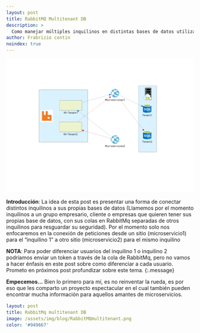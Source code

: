 ```yaml
---
layout: post
title: RabbitMQ Multitenant DB
description: >
  Como manejar múltiples inquilinos en distintas bases de datos utilizando Virtual Host de RabbitMq.
author: Frabrizio contin
noindex: true
---
```


![Screenshot](/assets/img/RabbitMQmultitenant.png)


**Introducción**:
La idea de esta post es presentar una forma de conectar distintos inquilinos a sus propias bases de datos (Llamemos por el momento inquilinos a un grupo empresario, cliente o empresas que quieren tener sus propias base de datos, con sus colas en RabbitMq separadas de otros inquilinos para resguardar su seguridad).
Por el momento solo nos enfocaremos en la conexión de peticiones desde un sitio (microservicio1) para el “inquilino 1”  a otro sitio (microservicio2) para el mismo inquilino 

**NOTA**:  Para poder diferenciar usuarios del inquilino 1 o inquilino 2 podríamos enviar un token a través de la cola de RabbitMq, pero no vamos a  hacer énfasis en este post sobre como diferenciar a cada usuario. Prometo en próximos post profundizar sobre este tema.
{:.message}


**Empecemos...**
Bien lo primero para mí, es no reinventar la rueda, es por eso que les comparto un proyecto espectacular en el cual también pueden encontrar mucha información para aquellos amantes de microservicios.


~~~yml
layout: post
title: RabbitMq multitenant DB
image: /assets/img/blog/RabbitMQmultitenant.png
color: '#949667'
~~~
